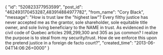  {
   "id": "520823377953599",
   "post_id": "462493170453287_483914884977782",
   "from_name": "Cory Black",
   "message": "How is trust law the \"highest law\"? Every filthy justice has never accepted me as the grantor, sole shareholder, sole equitable title owner, and sole living beneficiary to the NAME in trust. As evidenced in the civil code of Quebec articles 298,299,300 and 305 as jus common? I realize the purpose is to steal from my security/trust. How de we enforce this upon the pretend justice in a foreign de facto court?",
   "created_time": "2013-06-04T14:06:26+0000"
 }

